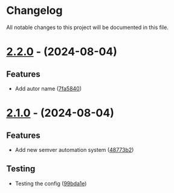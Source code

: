 # Changelog

All notable changes to this project will be documented in this file.

# [2.2.0](https://github.com/nsgpriyanshu/nsdemo/compare/2.1.0...2.2.0) - (2024-08-04)

## Features

- Add autor name ([7fa5840](https://github.com/nsgpriyanshu/nsdemo/commit/7fa58404602e88ff0783c826c9cc8f8e8498ed89))

# [2.1.0](https://github.com/nsgpriyanshu/nsdemo/compare/2.0.1...2.1.0) - (2024-08-04)

## Features

- Add new semver automation system ([48773b2](https://github.com/nsgpriyanshu/nsdemo/commit/48773b244813f8e8f3ef1d75c4e11164708e6b1f))

## Testing

- Testing the config ([99bda1e](https://github.com/nsgpriyanshu/nsdemo/commit/99bda1e1cf46f711b3dc0d6c423c3f4c1ce5b81c))


